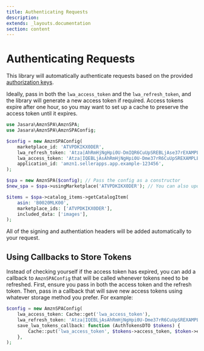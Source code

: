 ```yaml
---
title: Authenticating Requests
description: 
extends: _layouts.documentation
section: content
---
```


# Authenticating Requests

This library will automatically authenticate requests based on the provided [authorization keys](/docs/authorization). 

Ideally, pass in both the `lwa_access_token` and the `lwa_refresh_token`, and the library will generate a new access token if required. Access tokens expire after one hour, so you may want to set up a cache to preserve the access token until it expires. 

```php
use Jasara\AmznSPA\AmznSPA;
use Jasara\AmznSPA\AmznSPAConfig;

$config = new AmznSPAConfig(
    marketplace_id: 'ATVPDKIKX0DER',
    lwa_refresh_token: 'Atza|AhRmHjNgHpi0U-DmIQR6CuUpSREBLjAse37rEXAMPLE',  // Optional if access token is provided and still active
    lwa_access_token: 'Atza|IQEBLjAsAhRmHjNgHpi0U-Dme37rR6CuUpSREXAMPLE',
    application_id: 'amzn1.sellerapps.app.example-123456',
);

$spa = new AmznSPA($config); // Pass the config as a constructor
$new_spa = $spa->usingMarketplace('ATVPDKIKX0DER'); // You can also update each parameter individually. This will return a new instantiation of AmznSPA, not change the original

$items = $spa->catalog_items->getCatalogItem(
    asin: 'B0020MLK00',
    marketplace_ids: ['ATVPDKIKX0DER'],
    included_data: ['images'],
);
```

All of the signing and authentiation headers will be added automatically to your request.

## Using Callbacks to Store Tokens

Instead of checking yourself if the access token has expired, you can add a callback to `AmznSPAConfig` that will be called whenever tokens need to be refreshed. First, ensure you pass in both the access token and the refresh token. Then, pass in a callback that will save new access tokens using whatever storage method you prefer. For example:

```php
$config = new AmznSPAConfig(
    lwa_access_token: Cache::get('lwa_access_token'),
    lwa_refresh_token: 'Atza|IQEBLjAsAhRmHjNgHpi0U-Dme37rR6CuUpSREXAMPLE',
    save_lwa_tokens_callback: function (AuthTokensDTO $tokens) {
        Cache::put('lwa_access_token', $tokens->access_token, $token->expires_at);
    },
);
```